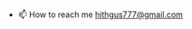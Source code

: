 - 📫 How to reach me hjthgus777@gmail.com

<!---
sohyeonkim-0707/sohyeonkim-0707 is a ✨ special ✨ repository because its `README.md` (this file) appears on your GitHub profile.
You can click the Preview link to take a look at your changes.
--->

